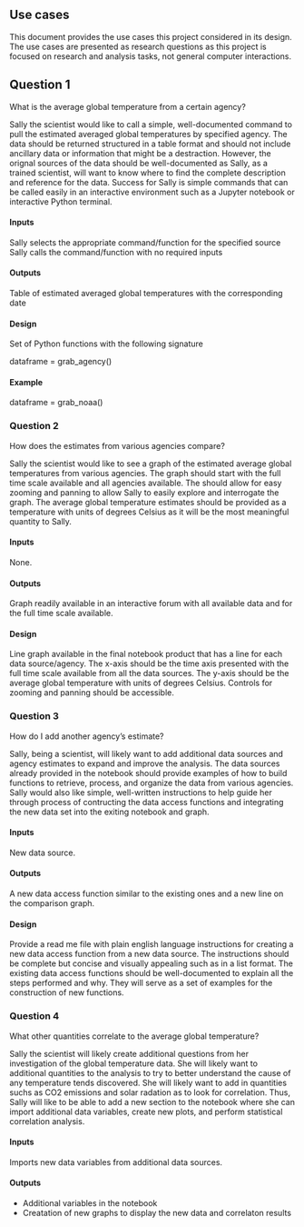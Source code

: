 ## Use cases 

This document provides the use cases this project considered in its design. The use cases are presented as research questions as this project is focused on research and analysis tasks, not general computer interactions. 

## Question 1
What is the average global temperature from a certain agency?

Sally the scientist would like to call a simple, well-documented command to pull the estimated averaged global temperatures by specified agency. The data should be returned structured in a table format and should not include ancillary data or information that might be a destraction. However, the orignal sources of the data should be well-documented as Sally, as a trained scientist, will want to know where to find the complete description and reference for the data. Success for Sally is simple commands that can be called easily in an interactive environment such as a Jupyter notebook or interactive Python terminal. 

#### Inputs
Sally selects the appropriate command/function for the specified source
Sally calls the command/function with no required inputs

#### Outputs
Table of estimated averaged global temperatures with the corresponding date

#### Design
Set of Python functions with the following signature

dataframe = grab_agency()

#### Example

dataframe = grab_noaa()


### Question 2
How does the estimates from various agencies compare?

Sally the scientist would like to see a graph of the estimated average global temperatures from various agencies. The graph should start with the full time scale available and all agencies available. The should allow for easy zooming and panning to allow Sally to easily explore and interrogate the graph. The average global temperature estimates should be provided as a temperature with units of degrees Celsius as it will be the most meaningful quantity to Sally. 

#### Inputs
None.

#### Outputs
Graph readily available in an interactive forum with all available data and for the full time scale available.

#### Design
Line graph available in the final notebook product that has a line for each data source/agency. The x-axis should be the time axis presented with the full time scale available from all the data sources. The y-axis should be the average global temperature with units of degrees Celsius. Controls for zooming and panning should be accessible. 


### Question 3
How do I add another agency’s estimate?

Sally, being a scientist, will likely want to add additional data sources and agency estimates to expand and improve the analysis. The data sources already provided in the notebook should provide examples of how to build functions to retrieve, process, and organize the data from various agencies. Sally would also like simple, well-written instructions to help guide her through process of contructing the data access functions and integrating the new data set into the exiting notebook and graph. 

#### Inputs
New data source.

#### Outputs
A new data access function similar to the existing ones and a new line on the comparison graph. 

#### Design
Provide a read me file with plain english language instructions for creating a new data access function from a new data source. The instructions should be complete but concise and visually appealing such as in a list format. The existing data access functions should be well-documented to explain all the steps performed and why. They will serve as a set of examples for the construction of new functions. 

### Question 4
What other quantities correlate to the average global temperature?

Sally the scientist will likely create additional questions from her investigation of the global temperature data. She will likely want to additional quantities to the analysis to try to better understand the cause of any temperature tends discovered. She will likely want to add in quantities suchs as CO2 emissions and solar radation as to look for correlation. Thus, Sally will like to be able to add a new section to the notebook where she can import additional data variables, create new plots, and perform statistical correlation analysis. 

#### Inputs
Imports new data variables from additional data sources.

#### Outputs
* Additional variables in the notebook
* Creatation of new graphs to display the new data and correlaton results

